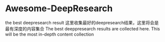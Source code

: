 # Awesome-DeepResearch
the best deepresearch result
这里收集最好的deepresearch结果，这里将会是最有深度的内容集合
The best deeppresearch results are collected here. This will be the most in-depth content collection
